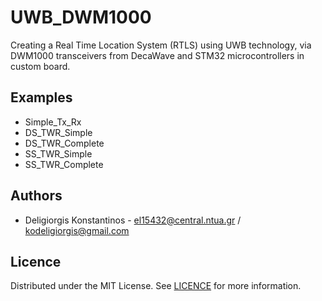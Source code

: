 # UWB_DWM1000 

Creating a Real Time Location System (RTLS) using UWB technology, via DWM1000 transceivers from DecaWave and STM32 microcontrollers in custom board.

## Examples 

- Simple_Tx_Rx
- DS_TWR_Simple
- DS_TWR_Complete
- SS_TWR_Simple
- SS_TWR_Complete






## Authors
- Deligiorgis Konstantinos -  [el15432@central.ntua.gr](mailto:el15432@central.ntua.gr) / [kodeligiorgis@gmail.com](mailto:kodeligiorgis@gmail.com)


## Licence 
Distributed under the MIT License. See [LICENCE](https://github.com/kdeligiorgis/UWB_DWM1000/blob/main/LICENSE) for more information.


